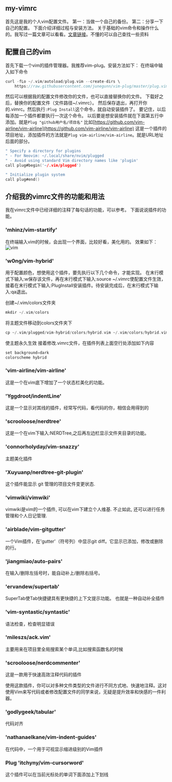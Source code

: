 ## my-vimrc

首先这是我的个人vim配置文件。
第一：当做一个自己的备份。
第二：分享一下自己的配置。
下面介绍详细过程与安装方法。
关于基础的vim命令和操作什么的。我写过一篇文章可以看看。[文章链接](https://mengchao.xyz/index.php/archives/146/)。不懂的可以自己查找一些资料

## 配置自己的vim
首先下载一个vim的插件管理器。我推荐vim-plug。安装方法如下：
在终端中输入如下命令
```c
curl -fLo ~/.vim/autoload/plug.vim --create-dirs \
    https://raw.githubusercontent.com/junegunn/vim-plug/master/plug.vim
```
然后可以根据我的配置文件修改你的文件，也可以直接替换你的文件。
下载好之后，替换你的配置文件（文件路径~/.vimrc）。
然后保存退出，再打开你的.vimrc。然后执行`:Plug Install`这个命令，就自动安装插件了。
要记住，以后每添加一个插件都要执行一次这个命令。
以后要是想安装插件就在下面第五行中添加。就是`Plug "github用户名/项目名"`
比如[https://github.com/vim-airline/vim-airline](https://github.com/vim-airline/vim-airline)
这是一个插件的项目地址，添加插件的方法就是`Plug vim-airline/vim-airline`。就是URL地址后面的部分。
```c
" Specify a directory for plugins
" - For Neovim: ~/.local/share/nvim/plugged
" - Avoid using standard Vim directory names like 'plugin'
call plug#begin('~/.vim/plugged')

" Initialize plugin system
call plug#end()
```

## 介绍我的vimrc文件的功能和用法
我在vimrc文件中已经详细的注释了每句话的功能，可以参考。
下面说说插件的功能。
### 'mhinz/vim-startify'
在终端输入vim的时候，会出现一个界面，比较好看，美化用的。
效果如下：
![vim](https://i.loli.net/2019/06/04/5cf647a07dca444223.png)

### 'w0ng/vim-hybrid'
用于配置颜色，想使用这个插件，要先执行以下几个命令，才能实现。
在末行模式下输入:w保存该文件，再在末行模式下输入:source ~/.vimrc使配置文件生效，接着在末行模式下输入:PlugInstall安装插件。待安装完成后，在末行模式下输入:qa退出。

创建~/.vim/colors文件夹
```c
mkdir ~/.vim/colors
```
将主题文件移动到colors文件夹下
```c
cp ~/.vim/plugged/vim-hybrid/colors/hybrid.vim ~/.vim/colors/hybrid.vim
```

使主题永久生效
接着修改.vimrc文件，在插件列表上面空行处添加如下内容
```c
set background=dark
colorscheme hybrid
```
### 'vim-airline/vim-airline'
这是一个在vim底下增加了一个状态栏美化的功能。

### 'Yggdroot/indentLine'
这是一个显示对其线的插件，经常写代码，看代码的你，相信会用得到的

### 'scrooloose/nerdtree'
这是一个在vim下输入:NERDTree,之后再左边栏显示文件夹目录的功能。

### 'connorholyday/vim-snazzy'
主题美化插件

### 'Xuyuanp/nerdtree-git-plugin'
这个插件能显示 git 管理的项目文件变更状态.

### 'vimwiki/vimwiki'
vimwiki是vim的一个插件, 可以在vim下建立个人维基. 不止如此, 还可以进行任务管理和个人日记管理.

### 'airblade/vim-gitgutter'
一个Vim插件，在'gutter'（符号列）中显示git diff。它显示已添加，修改或删除的行。

### 'jiangmiao/auto-pairs'
在输入/删除左括号时，能自动补上/删除右括号。

### 'ervandew/supertab'
SuperTab使Tab快捷键具有更快捷的上下文提示功能。 也就是一种自动补全插件

### 'vim-syntastic/syntastic'
语法检查，检查明显错误

### 'mileszs/ack.vim'
主要用来在项目里全局搜索某个单词,比如搜索函数名的时候

### 'scrooloose/nerdcommenter'
这是一款用于快速高效注释代码的插件

使用这款插件，你可以对多种文件类型的文件进行不同方式地、快速地注释。这对使用Vim来写代码或者修改配置文件的同学来说，无疑是提升效率和快感的一件利器。

### 'godlygeek/tabular'
代码对齐

### 'nathanaelkane/vim-indent-guides'
在代码中，一个用于可视显示缩进级别的Vim插件

###  Plug 'itchyny/vim-cursorword'
这个插件可以在当前光标处的单词下面添加上下划线
